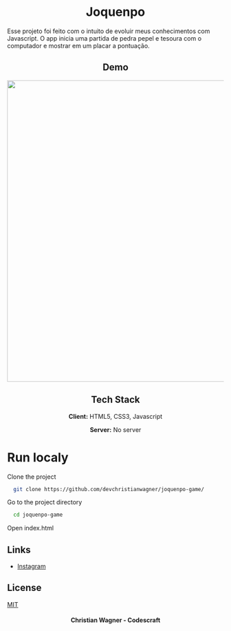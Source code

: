 
<h1 align="center">Joquenpo</h1>

Esse projeto foi feito com o intuito de evoluir meus conhecimentos com Javascript. O app inicia uma partida de pedra pepel e tesoura com o computador e mostrar em um placar a pontuação.



<h2 align="center">Demo</h2>

<div align="center">
<img src="https://cdn.discordapp.com/attachments/857822189390135296/1053309839591362581/joquenpo.gif" width="700px" >
</div>


<h2 align="center">Tech Stack</h2>

<div align="center">

**Client:** HTML5, CSS3, Javascript

**Server:** No server
</div>

###
<h1>Run localy</h1>

Clone the project

```bash
  git clone https://github.com/devchristianwagner/joquenpo-game/
```

Go to the project directory

```bash
  cd joquenpo-game
```

Open index.html

<h2>Links</h2>

 - [Instagram](https://instagram.com/codescraft)

## License

[MIT](https://choosealicense.com/licenses/mit/)



<h4 align="center">Christian Wagner - Codescraft</h4>

